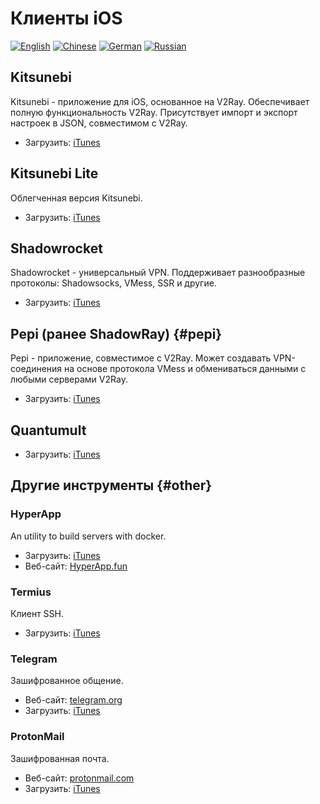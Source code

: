 # Клиенты iOS

[![English](../resources/english.svg)](https://www.v2ray.com/en/ui_client/ios.html) [![Chinese](../resources/chinese.svg)](https://www.v2ray.com/ui_client/ios.html) [![German](../resources/german.svg)](https://www.v2ray.com/de/ui_client/ios.html) [![Russian](../resources/russian.svg)](https://www.v2ray.com/ru/ui_client/ios.html)

## Kitsunebi

Kitsunebi - приложение для iOS, основанное на V2Ray. Обеспечивает полную функциональность V2Ray. Присутствует импорт и экспорт настроек в JSON, совместимом с V2Ray.

* Загрузить: [iTunes](https://www.v2ray.com/itunes/us/kitsunebi/id1275446921/)

## Kitsunebi Lite

Облегченная версия Kitsunebi.

* Загрузить: [iTunes](https://www.v2ray.com/itunes/us/kitsunebi-lite/id1387913765/)

## Shadowrocket

Shadowrocket - универсальный VPN. Поддерживает разнообразные протоколы: Shadowsocks, VMess, SSR и другие.

* Загрузить: [iTunes](https://www.v2ray.com/itunes/us/shadowrocket/id932747118/)

## Pepi (ранее ShadowRay) {#pepi}

Pepi - приложение, совместимое с V2Ray. Может создавать VPN-соединения на основе протокола VMess и обмениваться данными с любыми серверами V2Ray.

* Загрузить: [iTunes](https://www.v2ray.com/itunes/us/pepi/id1283082051/)

## Quantumult

* Загрузить: [iTunes](https://www.v2ray.com/itunes/us/quantumult/id1252015438/)

## Другие инструменты {#other}

### HyperApp

An utility to build servers with docker.

* Загрузить: [iTunes](https://www.v2ray.com/itunes/us/hyperapp/id1179750280/)
* Веб-сайт: [HyperApp.fun](https://www.hyperapp.fun/)

### Termius

Клиент SSH.

* Загрузить: [iTunes](https://www.v2ray.com/itunes/us/termius/id549039908/)

### Telegram

Зашифрованное общение.

* Веб-сайт: [telegram.org](https://telegram.org/)
* Загрузить: [iTunes](https://www.v2ray.com/itunes/us/telegram-messenger/id686449807/)

### ProtonMail

Зашифрованная почта.

* Веб-сайт: [protonmail.com](https://protonmail.com/)
* Загрузить: [iTunes](https://www.v2ray.com/itunes/us/protonmail-encrypted-email/id979659905/)